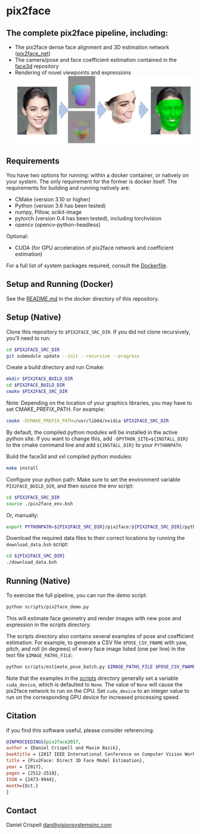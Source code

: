 # pix2face
## The complete pix2face pipeline, including:
   * The pix2face dense face alignment and 3D estimation network ([pix2face_net](https://github.com/VisionSystemsInc/pix2face_net))
   * The camera/pose and face coefficient estimation contained in the [face3d](https://github.com/VisionSystemsInc/face3d) repository
   * Rendering of novel viewpoints and expressions
![](pix2face_teaser.png "pix2face_teaser")

## Requirements
You have two options for running: within a docker container, or natively on your system. The only requirement for the former is docker itself.  The requirements for building and running natively are:

   * CMake (version 3.10 or higher)
   * Python (version 3.6 has been tested)
   * numpy, Pillow, scikit-image
   * pytorch (version 0.4 has been tested), including torchvision
   * opencv (opencv-python-headless)

Optional:

   * CUDA (for GPU acceleration of pix2face network and coefficient estimation)

For a full list of system packages required, consult the [Dockerfile](./docker/Dockerfile).

## Setup and Running (Docker)
See the [README.md](./docker/README.md) in the docker directory of this repository.


## Setup (Native)
Clone this repository to `$PIX2FACE_SRC_DIR`. If you did not clone recursively, you'll need to run:
```bash
cd $PIX2FACE_SRC_DIR
git submodule update --init --recursive --progress
```

Create a build directory and run Cmake:
```bash
mkdir $PIX2FACE_BUILD_DIR
cd $PIX2FACE_BUILD_DIR
cmake $PIX2FACE_SRC_DIR
```

Note: Depending on the location of your graphics libraries, you may have to set CMAKE_PREFIX_PATH. For example:
```bash
cmake -DCMAKE_PREFIX_PATH=/usr/lib64/nvidia $PIX2FACE_SRC_DIR
```

By default, the compiled python modules will be installed in the active python site.  If you want to change this, add `-DPYTHON_SITE=${INSTALL_DIR}` to the cmake command line and add `${INSTALL_DIR}` to your `PYTHONPATH`.


Build the face3d and vxl compiled python modules:

```bash
make install
```

Configure your python path:
Make sure to set the environment variable `PIX2FACE_BUILD_DIR`, and then source the env script:
```bash
cd $PIX2FACE_SRC_DIR
source ./pix2face_env.bsh
```

Or, manually:

```bash
export PYTHONPATH=${PIX2FACE_SRC_DIR}/pix2face:${PIX2FACE_SRC_DIR}/python
```

Download the required data files to their correct locations by running the `download_data.bsh` script:
```bash
cd ${PIX2FACE_SRC_DIR}
./download_data.bsh
```


## Running (Native)
To exercise the full pipeline, you can run the demo script:
```bash
python scripts/pix2face_demo.py
```
This will estimate face geometry and render images with new pose and expression in the scripts directory.


The scripts directory also contains several examples of pose and coefficient estimation. For example, to generate a CSV file `$POSE_CSV_FNAME` with yaw, pitch, and roll (in degrees) of every face image listed (one per line) in the text file `$IMAGE_PATHS_FILE`:
``` bash
python scripts/estimate_pose_batch.py $IMAGE_PATHS_FILE $POSE_CSV_FNAME
```

Note that the examples in the [scripts](./scripts) directory generally set a variable `cuda_device`, which is defaulted to `None`.  The value of `None` will cause the pix2face network to run on the CPU.  Set `cuda_device` to an integer value to run on the corresponding GPU device for increased processing speed.


## Citation
If you find this software useful, please consider referencing:

```bibtex
@INPROCEEDINGS{pix2face2017,
author = {Daniel Crispell and Maxim Bazik},
booktitle = {2017 IEEE International Conference on Computer Vision Workshop (ICCVW)},
title = {Pix2Face: Direct 3D Face Model Estimation},
year = {2017},
pages = {2512-2518},
ISSN = {2473-9944},
month={Oct.}
}
```


## Contact
Daniel Crispell [dan@visionsystemsinc.com](mailto:dan@visionsystemsinc.com)
